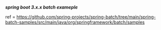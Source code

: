 ***spring boot 3.x.x batch exameple***

ref = https://github.com/spring-projects/spring-batch/tree/main/spring-batch-samples/src/main/java/org/springframework/batch/samples   


